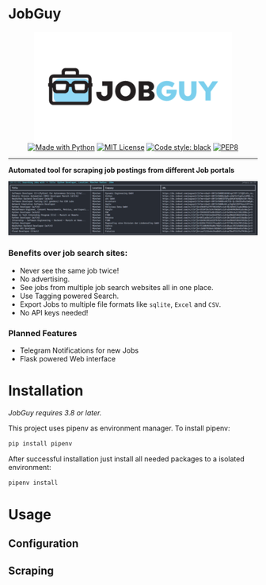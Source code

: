 # JobGuy
<p align="center">
<img src="logo/jobguy.png" alt="JobGuy Banner" width=400/><br/>
<a href="https://www.python.org/"><img src="https://img.shields.io/badge/Made%20with-Python-1f425f.svg" alt="Made with Python"></a>
<a href="https://pypi.python.org/pypi/ansicolortags//"><img src="https://img.shields.io/pypi/l/ansicolortags.svg" alt="MIT License"></a>
<a href="https://github.com/psf/black"><img src="https://img.shields.io/badge/code%20style-black-000000.svg" alt="Code style: black"></a>
<a href="https://www.python.org/dev/peps/pep-0008/"><img src="https://img.shields.io/badge/code%20style-pep8-orange.svg" alt="PEP8"></a>
</p>


<hr>

**Automated tool for scraping job postings from different Job portals**

<img src="logo/sample.png" alt="JobGuy Banner" width=1000/><br/>

### Benefits over job search sites:

* Never see the same job twice!
* No advertising.
* See jobs from multiple job search websites all in one place.
* Use Tagging powered Search.
* Export Jobs to multiple file formats like `sqlite`, `Excel` and `CSV`.
* No API keys needed!

### Planned Features 
* Telegram Notifications for new Jobs
* Flask powered Web interface

# Installation
_JobGuy requires 3.8 or later._

This project uses pipenv as environment manager. To install pipenv:

```markdown
pip install pipenv
```
After successful installation just install all needed packages to a isolated environment:

```markdown
pipenv install
```

# Usage

## Configuration

## Scraping


